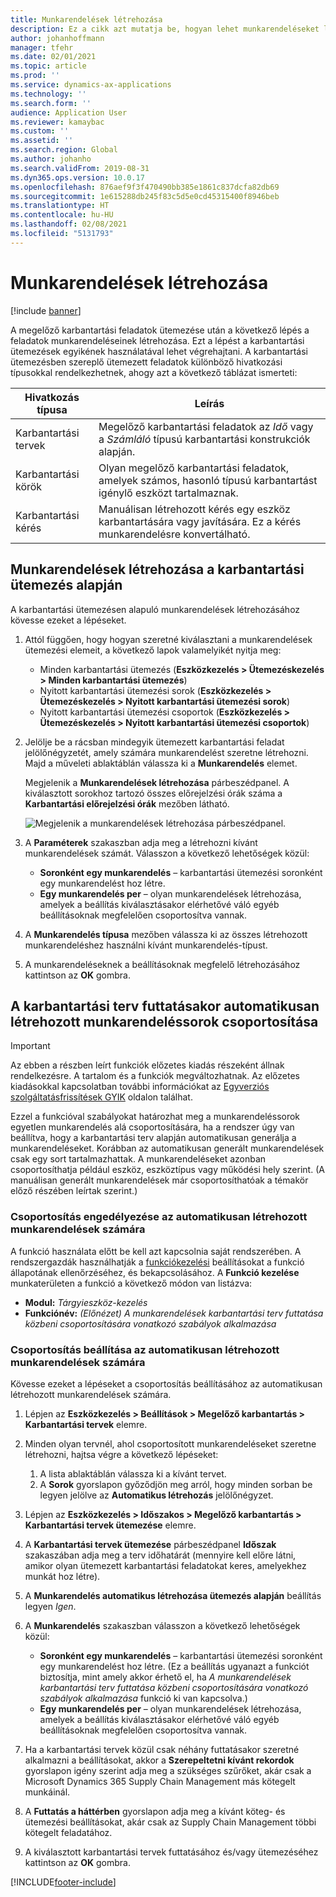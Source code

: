 ```yaml
---
title: Munkarendelések létrehozása
description: Ez a cikk azt mutatja be, hogyan lehet munkarendeléseket létrehozni az Eszközkezelés modulban.
author: johanhoffmann
manager: tfehr
ms.date: 02/01/2021
ms.topic: article
ms.prod: ''
ms.service: dynamics-ax-applications
ms.technology: ''
ms.search.form: ''
audience: Application User
ms.reviewer: kamaybac
ms.custom: ''
ms.assetid: ''
ms.search.region: Global
ms.author: johanho
ms.search.validFrom: 2019-08-31
ms.dyn365.ops.version: 10.0.17
ms.openlocfilehash: 876aef9f3f470490bb385e1861c837dcfa82db69
ms.sourcegitcommit: 1e615288db245f83c5d5e0cd45315400f8946beb
ms.translationtype: HT
ms.contentlocale: hu-HU
ms.lasthandoff: 02/08/2021
ms.locfileid: "5131793"
---
```

# <a name="creating-work-orders"></a>Munkarendelések létrehozása

[!include [banner](../../includes/banner.md)]

A megelőző karbantartási feladatok ütemezése után a következő lépés a feladatok munkarendeléseinek létrehozása. Ezt a lépést a karbantartási ütemezések egyikének használatával lehet végrehajtani. A karbantartási ütemezésben szereplő ütemezett feladatok különböző hivatkozási típusokkal rendelkezhetnek, ahogy azt a következő táblázat ismerteti:

| Hivatkozás típusa | Leírás |
|---|---|
| Karbantartási tervek | Megelőző karbantartási feladatok az *Idő* vagy a *Számláló* típusú karbantartási konstrukciók alapján. |
| Karbantartási körök | Olyan megelőző karbantartási feladatok, amelyek számos, hasonló típusú karbantartást igénylő eszközt tartalmaznak. |
| Karbantartási kérés | Manuálisan létrehozott kérés egy eszköz karbantartására vagy javítására. Ez a kérés munkarendelésre konvertálható. |

## <a name="create-work-orders-based-on-your-maintenance-schedule"></a>Munkarendelések létrehozása a karbantartási ütemezés alapján

A karbantartási ütemezésen alapuló munkarendelések létrehozásához kövesse ezeket a lépéseket.

1. Attól függően, hogy hogyan szeretné kiválasztani a munkarendelések ütemezési elemeit, a következő lapok valamelyikét nyitja meg:

    - Minden karbantartási ütemezés (**Eszközkezelés \> Ütemezéskezelés \> Minden karbantartási ütemezés**)
    - Nyitott karbantartási ütemezési sorok (**Eszközkezelés \> Ütemezéskezelés \> Nyitott karbantartási ütemezési sorok**)
    - Nyitott karbantartási ütemezési csoportok (**Eszközkezelés \> Ütemezéskezelés \> Nyitott karbantartási ütemezési csoportok**)

1. Jelölje be a rácsban mindegyik ütemezett karbantartási feladat jelölőnégyzetét, amely számára munkarendelést szeretne létrehozni. Majd a műveleti ablaktáblán válassza ki a **Munkarendelés** elemet.

    Megjelenik a **Munkarendelések létrehozása** párbeszédpanel. A kiválasztott sorokhoz tartozó összes előrejelzési órák száma a **Karbantartási előrejelzési órák** mezőben látható.

    ![Megjelenik a munkarendelések létrehozása párbeszédpanel.](media/18-preventive-maintenance.png)

1. A **Paraméterek** szakaszban adja meg a létrehozni kívánt munkarendelések számát. Válasszon a következő lehetőségek közül:

    - **Soronként egy munkarendelés** – karbantartási ütemezési soronként egy munkarendelést hoz létre.
    - **Egy munkarendelés per** – olyan munkarendelések létrehozása, amelyek a beállítás kiválasztásakor elérhetővé váló egyéb beállításoknak megfelelően csoportosítva vannak.

1. A **Munkarendelés típusa** mezőben válassza ki az összes létrehozott munkarendeléshez használni kívánt munkarendelés-típust.
1. A munkarendeléseknek a beállításoknak megfelelő létrehozásához kattintson az **OK** gombra.

## <a name="group-work-order-lines-that-are-automatically-created-while-a-maintenance-plan-runs"></a>A karbantartási terv futtatásakor automatikusan létrehozott munkarendeléssorok csoportosítása

> [!IMPORTANT]
> Az ebben a részben leírt funkciók előzetes kiadás részeként állnak rendelkezésre. A tartalom és a funkciók megváltozhatnak. Az előzetes kiadásokkal kapcsolatban további információkat az [Egyverziós szolgáltatásfrissítések GYIK](https://docs.microsoft.com/dynamics365/unified-operations/fin-and-ops/get-started/one-version) oldalon találhat.

Ezzel a funkcióval szabályokat határozhat meg a munkarendeléssorok egyetlen munkarendelés alá csoportosítására, ha a rendszer úgy van beállítva, hogy a karbantartási terv alapján automatikusan generálja a munkarendeléseket. Korábban az automatikusan generált munkarendelések csak egy sort tartalmazhattak. A munkarendeléseket azonban csoportosíthatja például eszköz, eszköztípus vagy működési hely szerint. (A manuálisan generált munkarendelések már csoportosíthatóak a témakör előző részében leírtak szerint.)

### <a name="enable-grouping-for-automatically-generated-work-orders"></a>Csoportosítás engedélyezése az automatikusan létrehozott munkarendelések számára

A funkció használata előtt be kell azt kapcsolnia saját rendszerében. A rendszergazdák használhatják a [funkciókezelési](../../../fin-ops-core/fin-ops/get-started/feature-management/feature-management-overview.md) beállításokat a funkció állapotának ellenőrzéséhez, és bekapcsolásához. A **Funkció kezelése** munkaterületen a funkció a következő módon van listázva:

- **Modul:** *Tárgyieszköz-kezelés*
- **Funkciónév:** *(Előnézet) A munkarendelések karbantartási terv futtatása közbeni csoportosítására vonatkozó szabályok alkalmazása*

### <a name="set-up-grouping-for-automatically-generated-work-orders"></a>Csoportosítás beállítása az automatikusan létrehozott munkarendelések számára

Kövesse ezeket a lépéseket a csoportosítás beállításához az automatikusan létrehozott munkarendelések számára.

1. Lépjen az **Eszközkezelés \> Beállítások \> Megelőző karbantartás \> Karbantartási tervek** elemre.
1. Minden olyan tervnél, ahol csoportosított munkarendeléseket szeretne létrehozni, hajtsa végre a következő lépéseket:

    1. A lista ablaktáblán válassza ki a kívánt tervet.
    1. A **Sorok** gyorslapon győződjön meg arról, hogy minden sorban be legyen jelölve az **Automatikus létrehozás** jelölőnégyzet.

1. Lépjen az **Eszközkezelés \> Időszakos \> Megelőző karbantartás \> Karbantartási tervek ütemezése** elemre.
1. A **Karbantartási tervek ütemezése** párbeszédpanel **Időszak** szakaszában adja meg a terv időhatárát (mennyire kell előre látni, amikor olyan ütemezett karbantartási feladatokat keres, amelyekhez munkát hoz létre).
1. A **Munkarendelés automatikus létrehozása ütemezés alapján** beállítás legyen *Igen*.
1. A **Munkarendelés** szakaszban válasszon a következő lehetőségek közül:

    - **Soronként egy munkarendelés** – karbantartási ütemezési soronként egy munkarendelést hoz létre. (Ez a beállítás ugyanazt a funkciót biztosítja, mint amely akkor érhető el, ha *A munkarendelések karbantartási terv futtatása közbeni csoportosítására vonatkozó szabályok alkalmazása* funkció ki van kapcsolva.)
    - **Egy munkarendelés per** – olyan munkarendelések létrehozása, amelyek a beállítás kiválasztásakor elérhetővé váló egyéb beállításoknak megfelelően csoportosítva vannak.

1. Ha a karbantartási tervek közül csak néhány futtatásakor szeretné alkalmazni a beállításokat, akkor a **Szerepeltetni kívánt rekordok** gyorslapon igény szerint adja meg a szükséges szűrőket, akár csak a Microsoft Dynamics 365 Supply Chain Management más kötegelt munkáinál.
1. A **Futtatás a háttérben** gyorslapon adja meg a kívánt köteg- és ütemezési beállításokat, akár csak az Supply Chain Management többi kötegelt feladatához.
1. A kiválasztott karbantartási tervek futtatásához és/vagy ütemezéséhez kattintson az **OK** gombra.


[!INCLUDE[footer-include](../../../includes/footer-banner.md)]